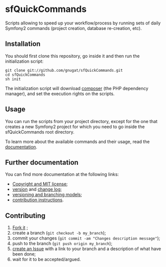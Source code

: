 # sfQuickCommands

Scripts allowing to speed up your workflow/process by running sets of daily
Symfony2 commands (project creation, database re-creation, etc).

## Installation

You should first clone this repository, go inside it
and then run the initialization script:

    git clone git://github.com/gnugat/sfQuickCommands.git
    cd sfQuickCommands
    sh init

The initialization script will download [composer](http://getcomposer.org/)
(the PHP dependency manager), and set the execution rights on the scripts.

## Usage

You can run the scripts from your project directory, except for the one that
creates a new Symfony2 project for which you need to go inside the
sfQuickCommands root directory.

To learn more about the available commands and their usage,
read the [documentation](doc/01-index.md).

## Further documentation

You can find more documentation at the following links:

* [Copyright and MIT license](LICENSE.md);
* [version](VERSION.md) and [change log](CHANGELOG.md);
* [versioning and branching models](VERSIONING.md);
* [contribution instructions](CONTRIBUTING.md).

## Contributing

1. [Fork it](https://github.com/gnugat/sfQuickCommands/fork_select) ;
2. create a branch (``git checkout -b my_branch``);
3. commit your changes (``git commit -am "Changes description message"``);
4. push to the branch (``git push origin my_branch``);
5. [create an Issue](https://github.com/gnugat/sfQuickCommands/issues)
   with a link to your branch and a description of what have been done;
6. wait for it to be accepted/argued.
